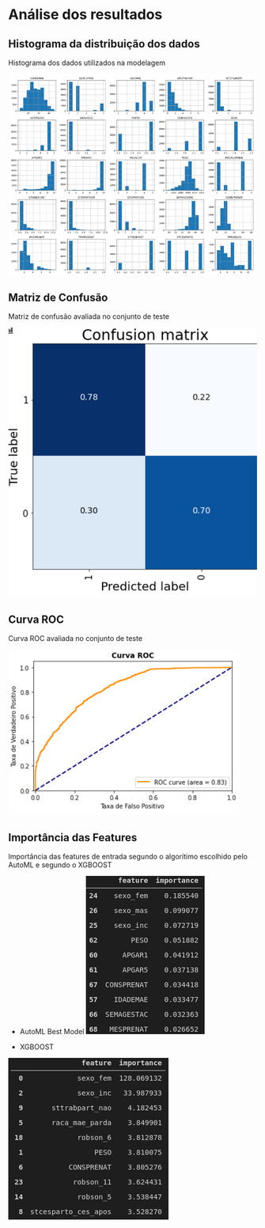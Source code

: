 # Análise dos resultados

## Histograma da distribuição dos dados
Histograma dos dados utilizados na modelagem

![data_histograms](../../assets/figures/orgaos_genitais/data_histograms.png)

## Matriz de Confusão
Matriz de confusão avaliada no conjunto de teste

![matriz_confusao](../../assets/figures/orgaos_genitais/matriz_confusao.png)

## Curva ROC
Curva ROC avaliada no conjunto de teste

![roc_curve](../../assets/figures/orgaos_genitais/roc_curve.png)

## Importância das Features
Importância das features de entrada segundo o algorítimo escolhido pelo AutoML e segundo o XGBOOST

* AutoML Best Model
![feature_importance_automl](../../assets/figures/orgaos_genitais/feature_importance_automl.png)

* XGBOOST

![feature_importance_automl](../../assets/figures/orgaos_genitais/feature_importance_xgboost.png)